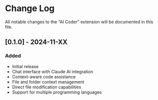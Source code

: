# Change Log

All notable changes to the "AI Coder" extension will be documented in this file.

## [0.1.0] - 2024-11-XX

### Added
- Initial release
- Chat interface with Claude AI integration
- Context-aware code assistance
- File and folder context management
- Direct file modification capabilities
- Support for multiple programming languages